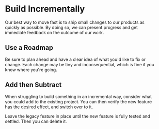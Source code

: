 
# Build Incrementally

Our best way to move fast is to ship small changes to our products as quickly as possible. By doing so, we can present progress and get immediate feedback on the outcome of our work.

## Use a Roadmap

Be sure to plan ahead and have a clear idea of what you'd like to fix or change. Each change may be tiny and inconsequential, which is fine if you know where you're going.

## Add then Subtract

When struggling to build something in an incremental way, consider what you could add to the existing project. You can then verify the new feature has the desired effect, and switch over to it.

Leave the legacy feature in place until the new feature is fully tested and settled. Then you can delete it.


